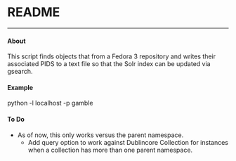 # README

---

#### About

This script finds objects that from a Fedora 3 repository and writes their associated PIDS to a text file so that the Solr index can be updated via gsearch.

#### Example

python -l localhost -p gamble

#### To Do

* As of now, this only works versus the parent namespace.
    * Add query option to work against Dublincore Collection for instances when a collection has more than one parent namespace.

